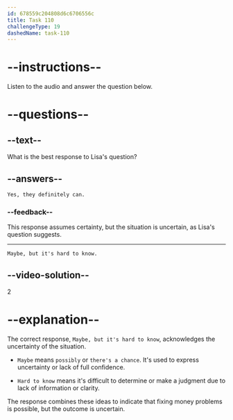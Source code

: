 ```yaml
---
id: 678559c204808d6c6706556c
title: Task 110
challengeType: 19
dashedName: task-110
---
```


<!-- (Audio) Lisa: Do you think they can fix their money problems? -->

<!-- SPEAKING -->

# --instructions--

Listen to the audio and answer the question below.

# --questions--

## --text--

What is the best response to Lisa's question?

## --answers--

`Yes, they definitely can.`

### --feedback--

This response assumes certainty, but the situation is uncertain, as Lisa's question suggests.

---

`Maybe, but it's hard to know.`

## --video-solution--

2

# --explanation--

The correct response, `Maybe, but it's hard to know`, acknowledges the uncertainty of the situation.

- `Maybe` means `possibly` or `there's a chance`. It's used to express uncertainty or lack of full confidence.

- `Hard to know` means it's difficult to determine or make a judgment due to lack of information or clarity.

The response combines these ideas to indicate that fixing money problems is possible, but the outcome is uncertain.
